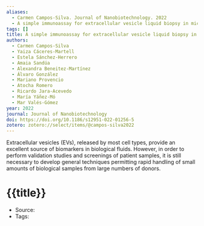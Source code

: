 ```yaml
---
aliases:
  - Carmen Campos-Silva. Journal of Nanobiotechnology. 2022
  - A simple immunoassay for extracellular vesicle liquid biopsy in microliters of non-processed plasma
tags: []
title: A simple immunoassay for extracellular vesicle liquid biopsy in microliters of non-processed plasma
authors:
  - Carmen Campos-Silva
  - Yaiza Cáceres-Martell
  - Estela Sánchez-Herrero
  - Amaia Sandúa
  - Alexandra Beneitez-Martínez
  - Álvaro González
  - Mariano Provencio
  - Atocha Romero
  - Ricardo Jara-Acevedo
  - María Yáñez-Mó
  - Mar Valés‐Gómez
year: 2022
journal: Journal of Nanobiotechnology
doi: https://doi.org/10.1186/s12951-022-01256-5
zotero: zotero://select/items/@campos-silva2022
---
```

<!-- START_ABSTRACT -->
Extracellular vesicles (EVs), released by most cell types, provide an excellent source of biomarkers in biological fluids. However, in order to perform validation studies and screenings of patient samples, it is still necessary to develop general techniques permitting rapid handling of small amounts of biological samples from large numbers of donors.
<!-- END_ABSTRACT -->

<!-- START_TEMPLATE -->
# {{title}}

- Source:
- Tags: 
<!-- END_TEMPLATE -->